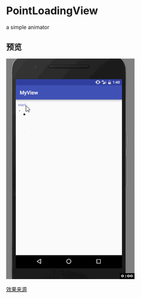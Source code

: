 # PointLoadingView
a simple animator


## 预览
![preview](https://github.com/CSnowStack/PointLoadingView/blob/master/imgs/c1.gif)


[效果来源](https://material.uplabs.com/posts/loading-animation-dots)
